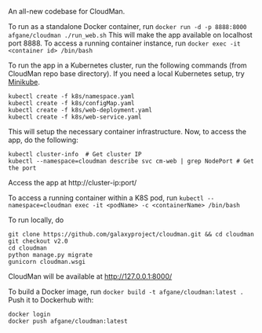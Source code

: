 An all-new codebase for CloudMan.

To run as a standalone Docker container, run
`docker run -d -p 8888:8000 afgane/cloudman ./run_web.sh`
This will make the app available on localhost port 8888.
To access a running container instance, run
`docker exec -it <container id> /bin/bash`

To run the app in a Kubernetes cluster, run the following commands (from
CloudMan repo base directory). If you need a local Kubernetes setup, try
[Minikube](https://kubernetes.io/docs/getting-started-guides/minikube).

```
kubectl create -f k8s/namespace.yaml
kubectl create -f k8s/configMap.yaml
kubectl create -f k8s/web-deployment.yaml
kubectl create -f k8s/web-service.yaml
```
This will setup the necessary container infrastructure. Now, to access the app,
do the following:
```
kubectl cluster-info  # Get cluster IP
kubectl --namespace=cloudman describe svc cm-web | grep NodePort # Get the port
```
Access the app at http://cluster-ip:port/

To access a running container within a K8S pod, run
`kubectl --namespace=cloudman exec -it <podName> -c <containerName> /bin/bash`


To run locally, do
```
git clone https://github.com/galaxyproject/cloudman.git && cd cloudman
git checkout v2.0
cd cloudman
python manage.py migrate
gunicorn cloudman.wsgi
```
CloudMan will be available at http://127.0.0.1:8000/


To build a Docker image, run `docker build -t afgane/cloudman:latest .` Push
it to Dockerhub with:
```
docker login
docker push afgane/cloudman:latest
```
